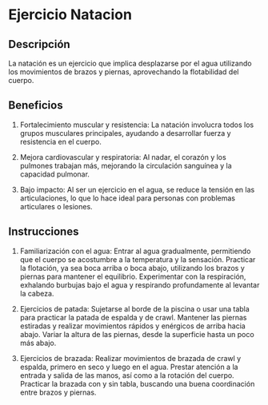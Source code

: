 # Ejercicio Natacion

## Descripción
La natación es un ejercicio que implica desplazarse por el agua utilizando los movimientos de brazos y piernas, aprovechando la flotabilidad del cuerpo.

## Beneficios
1. Fortalecimiento muscular y resistencia:
La natación involucra todos los grupos musculares principales, ayudando a desarrollar fuerza y resistencia en el cuerpo.

2. Mejora cardiovascular y respiratoria:
Al nadar, el corazón y los pulmones trabajan más, mejorando la circulación sanguínea y la capacidad pulmonar.

3. Bajo impacto:
Al ser un ejercicio en el agua, se reduce la tensión en las articulaciones, lo que lo hace ideal para personas con problemas articulares o lesiones.

## Instrucciones

1. Familiarización con el agua:
Entrar al agua gradualmente, permitiendo que el cuerpo se acostumbre a la temperatura y la sensación. 
Practicar la flotación, ya sea boca arriba o boca abajo, utilizando los brazos y piernas para mantener el equilibrio. 
Experimentar con la respiración, exhalando burbujas bajo el agua y respirando profundamente al levantar la cabeza. 

2. Ejercicios de patada:
Sujetarse al borde de la piscina o usar una tabla para practicar la patada de espalda y de crawl. 
Mantener las piernas estiradas y realizar movimientos rápidos y enérgicos de arriba hacia abajo. 
Variar la altura de las piernas, desde la superficie hasta un poco más abajo. 

3. Ejercicios de brazada:
Realizar movimientos de brazada de crawl y espalda, primero en seco y luego en el agua. 
Prestar atención a la entrada y salida de las manos, así como a la rotación del cuerpo. 
Practicar la brazada con y sin tabla, buscando una buena coordinación entre brazos y piernas. 
